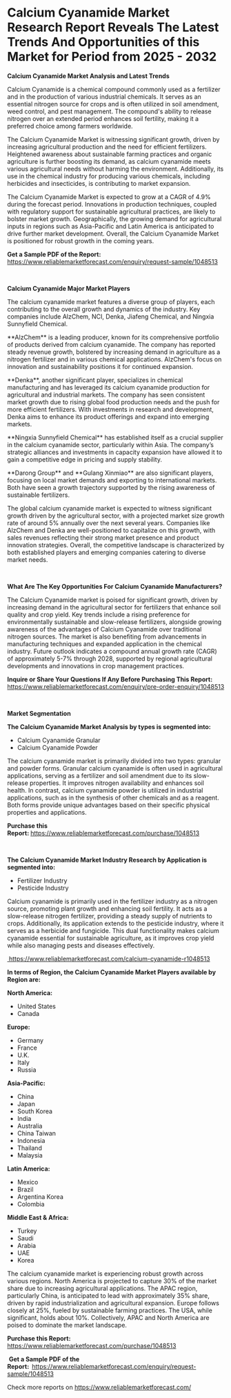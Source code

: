 <p><h1>Calcium Cyanamide Market Research Report Reveals The Latest Trends And Opportunities of this Market for Period from 2025 - 2032</h1></p><p><strong>Calcium Cyanamide Market Analysis and Latest Trends</strong></p>
<p><p>Calcium Cyanamide is a chemical compound commonly used as a fertilizer and in the production of various industrial chemicals. It serves as an essential nitrogen source for crops and is often utilized in soil amendment, weed control, and pest management. The compound's ability to release nitrogen over an extended period enhances soil fertility, making it a preferred choice among farmers worldwide.</p><p>The Calcium Cyanamide Market is witnessing significant growth, driven by increasing agricultural production and the need for efficient fertilizers. Heightened awareness about sustainable farming practices and organic agriculture is further boosting its demand, as calcium cyanamide meets various agricultural needs without harming the environment. Additionally, its use in the chemical industry for producing various chemicals, including herbicides and insecticides, is contributing to market expansion.</p><p>The Calcium Cyanamide Market is expected to grow at a CAGR of 4.9% during the forecast period. Innovations in production techniques, coupled with regulatory support for sustainable agricultural practices, are likely to bolster market growth. Geographically, the growing demand for agricultural inputs in regions such as Asia-Pacific and Latin America is anticipated to drive further market development. Overall, the Calcium Cyanamide Market is positioned for robust growth in the coming years.</p></p>
<p><strong>Get a Sample PDF of the Report:&nbsp;</strong> <a href="https://www.reliablemarketforecast.com/enquiry/request-sample/1048513?utm_campaign=2251&utm_medium=2&utm_source=Github&utm_content=ia&utm_term=30012025&utm_id=calcium-cyanamide">https://www.reliablemarketforecast.com/enquiry/request-sample/1048513</a></p>
<p>&nbsp;</p>
<p><strong>Calcium Cyanamide Major Market Players</strong></p>
<p><p>The calcium cyanamide market features a diverse group of players, each contributing to the overall growth and dynamics of the industry. Key companies include AlzChem, NCI, Denka, Jiafeng Chemical, and Ningxia Sunnyfield Chemical.</p><p>**AlzChem** is a leading producer, known for its comprehensive portfolio of products derived from calcium cyanamide. The company has reported steady revenue growth, bolstered by increasing demand in agriculture as a nitrogen fertilizer and in various chemical applications. AlzChem's focus on innovation and sustainability positions it for continued expansion.</p><p>**Denka**, another significant player, specializes in chemical manufacturing and has leveraged its calcium cyanamide production for agricultural and industrial markets. The company has seen consistent market growth due to rising global food production needs and the push for more efficient fertilizers. With investments in research and development, Denka aims to enhance its product offerings and expand into emerging markets.</p><p>**Ningxia Sunnyfield Chemical** has established itself as a crucial supplier in the calcium cyanamide sector, particularly within Asia. The company’s strategic alliances and investments in capacity expansion have allowed it to gain a competitive edge in pricing and supply stability. </p><p>**Darong Group** and **Gulang Xinmiao** are also significant players, focusing on local market demands and exporting to international markets. Both have seen a growth trajectory supported by the rising awareness of sustainable fertilizers.</p><p>The global calcium cyanamide market is expected to witness significant growth driven by the agricultural sector, with a projected market size growth rate of around 5% annually over the next several years. Companies like AlzChem and Denka are well-positioned to capitalize on this growth, with sales revenues reflecting their strong market presence and product innovation strategies. Overall, the competitive landscape is characterized by both established players and emerging companies catering to diverse market needs.</p></p>
<p>&nbsp;</p>
<p><strong>What Are The Key Opportunities For Calcium Cyanamide Manufacturers?</strong></p>
<p><p>The Calcium Cyanamide market is poised for significant growth, driven by increasing demand in the agricultural sector for fertilizers that enhance soil quality and crop yield. Key trends include a rising preference for environmentally sustainable and slow-release fertilizers, alongside growing awareness of the advantages of Calcium Cyanamide over traditional nitrogen sources. The market is also benefiting from advancements in manufacturing techniques and expanded application in the chemical industry. Future outlook indicates a compound annual growth rate (CAGR) of approximately 5-7% through 2028, supported by regional agricultural developments and innovations in crop management practices.</p></p>
<p><strong>Inquire or Share Your Questions If Any Before Purchasing This Report:</strong> <a href="https://www.reliablemarketforecast.com/enquiry/pre-order-enquiry/1048513?utm_campaign=2251&utm_medium=2&utm_source=Github&utm_content=ia&utm_term=30012025&utm_id=calcium-cyanamide">https://www.reliablemarketforecast.com/enquiry/pre-order-enquiry/1048513</a></p>
<p>&nbsp;</p>
<p><strong>Market Segmentation</strong></p>
<p><strong>The Calcium Cyanamide Market Analysis by types is segmented into:</strong></p>
<p><ul><li>Calcium Cyanamide Granular</li><li>Calcium Cyanamide Powder</li></ul></p>
<p><p>The calcium cyanamide market is primarily divided into two types: granular and powder forms. Granular calcium cyanamide is often used in agricultural applications, serving as a fertilizer and soil amendment due to its slow-release properties. It improves nitrogen availability and enhances soil health. In contrast, calcium cyanamide powder is utilized in industrial applications, such as in the synthesis of other chemicals and as a reagent. Both forms provide unique advantages based on their specific physical properties and applications.</p></p>
<p><strong>Purchase this Report:&nbsp;</strong><a href="https://www.reliablemarketforecast.com/purchase/1048513?utm_campaign=2251&utm_medium=2&utm_source=Github&utm_content=ia&utm_term=30012025&utm_id=calcium-cyanamide">https://www.reliablemarketforecast.com/purchase/1048513</a></p>
<p>&nbsp;</p>
<p><strong>The Calcium Cyanamide Market Industry Research by Application is segmented into:</strong></p>
<p><ul><li>Fertilizer Industry</li><li>Pesticide Industry</li></ul></p>
<p><p>Calcium cyanamide is primarily used in the fertilizer industry as a nitrogen source, promoting plant growth and enhancing soil fertility. It acts as a slow-release nitrogen fertilizer, providing a steady supply of nutrients to crops. Additionally, its application extends to the pesticide industry, where it serves as a herbicide and fungicide. This dual functionality makes calcium cyanamide essential for sustainable agriculture, as it improves crop yield while also managing pests and diseases effectively.</p></p>
<p><a href="https://www.reliablemarketforecast.com/calcium-cyanamide-r1048513?utm_campaign=2251&utm_medium=2&utm_source=Github&utm_content=ia&utm_term=30012025&utm_id=calcium-cyanamide">&nbsp;https://www.reliablemarketforecast.com/calcium-cyanamide-r1048513</a></p>
<p><strong>In terms of Region, the Calcium Cyanamide Market Players available by Region are:</strong></p>
<p>
    <p> <strong> North America: </strong>
        <ul>
            <li>United States</li>
            <li>Canada</li>
        </ul>
        </p> 
    <p> <strong> Europe: </strong>
        <ul>
            <li>Germany</li>
            <li>France</li>
            <li>U.K.</li>
            <li>Italy</li>
            <li>Russia</li>
        </ul>
        </p> 
    <p> <strong> Asia-Pacific: </strong>
        <ul>
            <li>China</li>
            <li>Japan</li>
            <li>South Korea</li>
            <li>India</li>
            <li>Australia</li>
            <li>China Taiwan</li>
            <li>Indonesia</li>
            <li>Thailand</li>
            <li>Malaysia</li>
        </ul>
        </p> 
    <p> <strong> Latin America: </strong>
        <ul>
            <li>Mexico</li>
            <li>Brazil</li>
            <li>Argentina Korea</li>
            <li>Colombia</li>
        </ul>
        </p> 
    <p> <strong> Middle East & Africa: </strong>
        <ul>
            <li>Turkey</li>
            <li>Saudi</li>
            <li>Arabia</li>
            <li>UAE</li>
            <li>Korea</li>
        </ul>
    </p>
    </p>
<p><p>The calcium cyanamide market is experiencing robust growth across various regions. North America is projected to capture 30% of the market share due to increasing agricultural applications. The APAC region, particularly China, is anticipated to lead with approximately 35% share, driven by rapid industrialization and agricultural expansion. Europe follows closely at 25%, fueled by sustainable farming practices. The USA, while significant, holds about 10%. Collectively, APAC and North America are poised to dominate the market landscape.</p></p>
<p><strong>Purchase this Report: </strong><a href="https://www.reliablemarketforecast.com/purchase/1048513?utm_campaign=2251&utm_medium=2&utm_source=Github&utm_content=ia&utm_term=30012025&utm_id=calcium-cyanamide">https://www.reliablemarketforecast.com/purchase/1048513</a></p>
<p>&nbsp;<strong>Get a Sample PDF of the Report:&nbsp;&nbsp;</strong><a href="https://www.reliablemarketforecast.com/enquiry/request-sample/1048513?utm_campaign=2251&utm_medium=2&utm_source=Github&utm_content=ia&utm_term=30012025&utm_id=calcium-cyanamide">https://www.reliablemarketforecast.com/enquiry/request-sample/1048513</a></p>
<p><strong></strong></p>
<p>Check more reports on <a href="https://www.reliablemarketforecast.com/?utm_campaign=2251&utm_medium=2&utm_source=Github&utm_content=ia&utm_term=30012025&utm_id=calcium-cyanamide">https://www.reliablemarketforecast.com/</a></p>